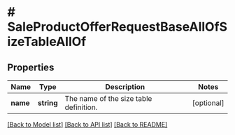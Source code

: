 # # SaleProductOfferRequestBaseAllOfSizeTableAllOf

## Properties

Name | Type | Description | Notes
------------ | ------------- | ------------- | -------------
**name** | **string** | The name of the size table definition. | [optional]

[[Back to Model list]](../../README.md#models) [[Back to API list]](../../README.md#endpoints) [[Back to README]](../../README.md)

